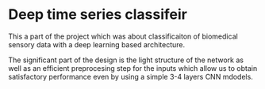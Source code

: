 # Deep time series classifeir

This a part of the project which was about classificaiton of biomedical sensory data with a deep learning based architecture.

The significant part of the design is the light structure of the network as well as an efficient preprocesing step for the inputs which allow us to obtain satisfactory performance even by using a simple 3-4 layers CNN mdodels.
